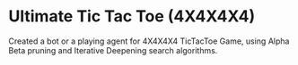# Ultimate Tic Tac Toe (4X4X4X4)

Created a bot or a playing agent for 4X4X4X4 TicTacToe Game, using Alpha Beta pruning and Iterative Deepening search algorithms.
